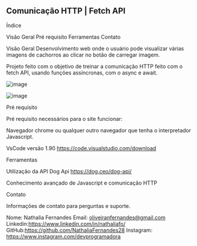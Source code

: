 ## Comunicação HTTP | Fetch API

Índice

Visão Geral
Pré requisito
Ferramentas
Contato

Visão Geral
Desenvolvimento web onde o usuário pode visualizar várias imagens de cachorros ao clicar no botão de carregar imagem.

Projeto feito com o objetivo de treinar a comunicação HTTP feito com o fetch API, usando funções assíncronas, com o async e await. 

![image](https://github.com/user-attachments/assets/1ecf249b-a091-4b3a-a86f-cdbd66cea165)


![image](https://github.com/user-attachments/assets/70964af0-6e64-4a76-8e3d-478b3a88d96f)


Pré requisito

Pré requisito necessários para o site funcionar:

Navegador chrome ou qualquer outro navegador que tenha o interpretador Javascript.

VsCode versão 1.90 https://code.visualstudio.com/download


Ferramentas

Utilização da API Dog Api <link>https://dog.ceo/dog-api/<link>

Conhecimento avançado de Javascript e comunicação HTTP

Contato

Informações de contato para perguntas e suporte.

Nome: Nathalia Fernandes
Email: oliveiranfernandes@gmail.com
Linkedin:https://www.linkedin.com/in/nathaliafo/
GitHub:https://github.com/NathaliaFernandes28
Instagram: https://www.instagram.com/devprogramadora
